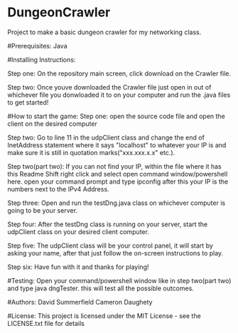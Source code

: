 # DungeonCrawler
Project to make a basic dungeon crawler for my networking class.

#Prerequisites:
Java

#Installing Instructions:

Step one:
On the repository main screen, click download on the Crawler file.

Step two: 
Once youve downloaded the Crawler file just open in out of whichever file you donwloaded it to on your computer and run the .java files to get started!

#How to start the game:
Step one:
open the source code file and open the client on the desired computer

Step two:
Go to line 11 in the udpClient class and change the end of InetAddress statement where it says "localhost" to whatever your IP is and make sure it is still in quotation marks("xxx.xxx.x.x" etc.).

Step two(part two):
If you can not find your IP, within the file where it has this Readme Shift right click and select open command window/powershell here. open your command prompt and type ipconfig after this your IP is the numbers next to the IPv4 Address.

Step three:
Open and run the testDng.java class on whichever computer is going to be your server.

Step four:
After the testDng class is running on your server, start the udpClient class on your desired client computer.

Step five:
The udpClient class will be your control panel, it will start by asking your name, after that just follow the on-screen instructions to play.

Step six:
Have fun with it and thanks for playing!

#Testing:
Open your command/powershell window like in step two(part two) and type java dngTester. this will test all the possible outcomes.

#Authors:
David Summerfield
Cameron Daughety

#License:
This project is licensed under the MIT License - see the LICENSE.txt file for details
